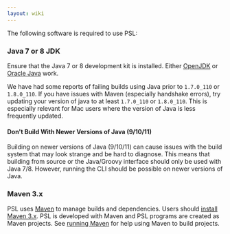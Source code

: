```yaml
---
layout: wiki
---
```


The following software is required to use PSL:

### Java 7 or 8 JDK
Ensure that the Java 7 or 8 development kit is installed.
Either [OpenJDK](http://openjdk.java.net/) or [Oracle Java](https://www.oracle.com/java/index.html) work.

We have had some reports of failing builds using Java prior to `1.7.0_110` or `1.8.0_110`.
If you have issues with Maven (especially handshake errors), try updating your version of java to at least `1.7.0_110` or `1.8.0_110`.
This is especially relevant for Mac users where the version of Java is less frequently updated.

#### Don't Build With Newer Versions of Java (9/10/11)

Building on newer versions of Java (9/10/11) can cause issues with the build system that may look strange and be hard to diagnose.
This means that building from source or the Java/Groovy interface should only be used with Java 7/8.
However, running the CLI should be possible on newer versions of Java.

### Maven 3.x
PSL uses [Maven](http://maven.apache.org) to manage builds and dependencies.
Users should [install Maven 3.x](http://maven.apache.org/download.html).
PSL is developed with Maven and PSL programs are created as Maven projects.
See [running Maven](http://maven.apache.org/run-maven/index.html) for help using Maven to build projects.